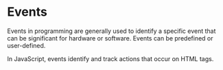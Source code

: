 # Events

Events in programming are generally used to identify a specific event that can be significant for hardware or software. Events can be predefined or user-defined.

In JavaScript, events identify and track actions that occur on HTML tags.